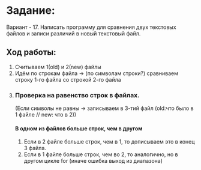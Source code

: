 # Задание: 
Вариант - 17. Написать программу для сравнения двух текстовых файлов и записи различий в новый текстовый файл.
## Ход работы:
1. Считываем 1(old) и 2(new) файлы
2. Идём по строкам файла -> (по символам строки?) сравниваем строку 1-го файла со строкой 2-го файла
3. ### Проверка на равенство строк в файлах.
   (Если символы не равны -> записываем в 3-тий файл (old:что было в 1 файле // new: что в 2))
   #### В одном из файлов больше строк, чем в другом
   1. Если в 2 файле больше строк, чем в 1, то дописываем это в конец 3 файла.
   2. Если в 1 файле больше строк, чем во 2, то аналогично, но в другом цикле for (иначе ошибка выход из диапазона)
